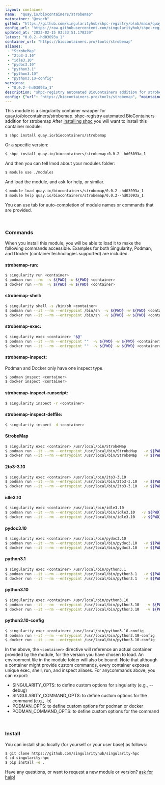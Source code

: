 ```yaml
---
layout: container
name:  "quay.io/biocontainers/strobemap"
maintainer: "@vsoch"
github: "https://github.com/singularityhub/shpc-registry/blob/main/quay.io/biocontainers/strobemap/container.yaml"
config_url: "https://raw.githubusercontent.com/singularityhub/shpc-registry/main/quay.io/biocontainers/strobemap/container.yaml"
updated_at: "2023-02-15 03:33:51.178230"
latest: "0.0.2--hd03093a_1"
container_url: "https://biocontainers.pro/tools/strobemap"
aliases:
 - "StrobeMap"
 - "2to3-3.10"
 - "idle3.10"
 - "pydoc3.10"
 - "python3.1"
 - "python3.10"
 - "python3.10-config"
versions:
 - "0.0.2--hd03093a_1"
description: "shpc-registry automated BioContainers addition for strobemap"
config: {"url": "https://biocontainers.pro/tools/strobemap", "maintainer": "@vsoch", "description": "shpc-registry automated BioContainers addition for strobemap", "latest": {"0.0.2--hd03093a_1": "sha256:7eaf99a234386aa26f04a51d2ca660907c4eec60834917c4a15734cb838eb78a"}, "tags": {"0.0.2--hd03093a_1": "sha256:7eaf99a234386aa26f04a51d2ca660907c4eec60834917c4a15734cb838eb78a"}, "docker": "quay.io/biocontainers/strobemap", "aliases": {"StrobeMap": "/usr/local/bin/StrobeMap", "2to3-3.10": "/usr/local/bin/2to3-3.10", "idle3.10": "/usr/local/bin/idle3.10", "pydoc3.10": "/usr/local/bin/pydoc3.10", "python3.1": "/usr/local/bin/python3.1", "python3.10": "/usr/local/bin/python3.10", "python3.10-config": "/usr/local/bin/python3.10-config"}}
---
```


This module is a singularity container wrapper for quay.io/biocontainers/strobemap.
shpc-registry automated BioContainers addition for strobemap
After [installing shpc](#install) you will want to install this container module:


```bash
$ shpc install quay.io/biocontainers/strobemap
```

Or a specific version:

```bash
$ shpc install quay.io/biocontainers/strobemap:0.0.2--hd03093a_1
```

And then you can tell lmod about your modules folder:

```bash
$ module use ./modules
```

And load the module, and ask for help, or similar.

```bash
$ module load quay.io/biocontainers/strobemap/0.0.2--hd03093a_1
$ module help quay.io/biocontainers/strobemap/0.0.2--hd03093a_1
```

You can use tab for auto-completion of module names or commands that are provided.

<br>

### Commands

When you install this module, you will be able to load it to make the following commands accessible.
Examples for both Singularity, Podman, and Docker (container technologies supported) are included.

#### strobemap-run:

```bash
$ singularity run <container>
$ podman run --rm  -v ${PWD} -w ${PWD} <container>
$ docker run --rm  -v ${PWD} -w ${PWD} <container>
```

#### strobemap-shell:

```bash
$ singularity shell -s /bin/sh <container>
$ podman run --it --rm --entrypoint /bin/sh  -v ${PWD} -w ${PWD} <container>
$ docker run --it --rm --entrypoint /bin/sh  -v ${PWD} -w ${PWD} <container>
```

#### strobemap-exec:

```bash
$ singularity exec <container> "$@"
$ podman run --it --rm --entrypoint ""  -v ${PWD} -w ${PWD} <container> "$@"
$ docker run --it --rm --entrypoint ""  -v ${PWD} -w ${PWD} <container> "$@"
```

#### strobemap-inspect:

Podman and Docker only have one inspect type.

```bash
$ podman inspect <container>
$ docker inspect <container>
```

#### strobemap-inspect-runscript:

```bash
$ singularity inspect -r <container>
```

#### strobemap-inspect-deffile:

```bash
$ singularity inspect -d <container>
```


#### StrobeMap

```bash
$ singularity exec <container> /usr/local/bin/StrobeMap
$ podman run --it --rm --entrypoint /usr/local/bin/StrobeMap   -v ${PWD} -w ${PWD} <container> -c " $@"
$ docker run --it --rm --entrypoint /usr/local/bin/StrobeMap   -v ${PWD} -w ${PWD} <container> -c " $@"
```


#### 2to3-3.10

```bash
$ singularity exec <container> /usr/local/bin/2to3-3.10
$ podman run --it --rm --entrypoint /usr/local/bin/2to3-3.10   -v ${PWD} -w ${PWD} <container> -c " $@"
$ docker run --it --rm --entrypoint /usr/local/bin/2to3-3.10   -v ${PWD} -w ${PWD} <container> -c " $@"
```


#### idle3.10

```bash
$ singularity exec <container> /usr/local/bin/idle3.10
$ podman run --it --rm --entrypoint /usr/local/bin/idle3.10   -v ${PWD} -w ${PWD} <container> -c " $@"
$ docker run --it --rm --entrypoint /usr/local/bin/idle3.10   -v ${PWD} -w ${PWD} <container> -c " $@"
```


#### pydoc3.10

```bash
$ singularity exec <container> /usr/local/bin/pydoc3.10
$ podman run --it --rm --entrypoint /usr/local/bin/pydoc3.10   -v ${PWD} -w ${PWD} <container> -c " $@"
$ docker run --it --rm --entrypoint /usr/local/bin/pydoc3.10   -v ${PWD} -w ${PWD} <container> -c " $@"
```


#### python3.1

```bash
$ singularity exec <container> /usr/local/bin/python3.1
$ podman run --it --rm --entrypoint /usr/local/bin/python3.1   -v ${PWD} -w ${PWD} <container> -c " $@"
$ docker run --it --rm --entrypoint /usr/local/bin/python3.1   -v ${PWD} -w ${PWD} <container> -c " $@"
```


#### python3.10

```bash
$ singularity exec <container> /usr/local/bin/python3.10
$ podman run --it --rm --entrypoint /usr/local/bin/python3.10   -v ${PWD} -w ${PWD} <container> -c " $@"
$ docker run --it --rm --entrypoint /usr/local/bin/python3.10   -v ${PWD} -w ${PWD} <container> -c " $@"
```


#### python3.10-config

```bash
$ singularity exec <container> /usr/local/bin/python3.10-config
$ podman run --it --rm --entrypoint /usr/local/bin/python3.10-config   -v ${PWD} -w ${PWD} <container> -c " $@"
$ docker run --it --rm --entrypoint /usr/local/bin/python3.10-config   -v ${PWD} -w ${PWD} <container> -c " $@"
```



In the above, the `<container>` directive will reference an actual container provided
by the module, for the version you have chosen to load. An environment file in the
module folder will also be bound. Note that although a container
might provide custom commands, every container exposes unique exec, shell, run, and
inspect aliases. For anycommands above, you can export:

 - SINGULARITY_OPTS: to define custom options for singularity (e.g., --debug)
 - SINGULARITY_COMMAND_OPTS: to define custom options for the command (e.g., -b)
 - PODMAN_OPTS: to define custom options for podman or docker
 - PODMAN_COMMAND_OPTS: to define custom options for the command

<br>

### Install

You can install shpc locally (for yourself or your user base) as follows:

```bash
$ git clone https://github.com/singularityhub/singularity-hpc
$ cd singularity-hpc
$ pip install -e .
```

Have any questions, or want to request a new module or version? [ask for help!](https://github.com/singularityhub/singularity-hpc/issues)